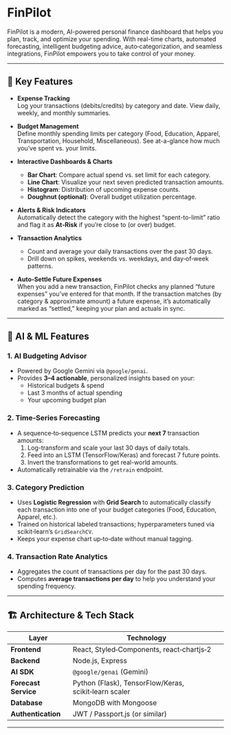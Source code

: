 # FinPilot

FinPilot is a modern, AI-powered personal finance dashboard that helps you plan, track, and optimize your spending. With real-time charts, automated forecasting, intelligent budgeting advice, auto‑categorization, and seamless integrations, FinPilot empowers you to take control of your money.

---

## 🚀 Key Features

- **Expense Tracking**  
  Log your transactions (debits/credits) by category and date. View daily, weekly, and monthly summaries.

- **Budget Management**  
  Define monthly spending limits per category (Food, Education, Apparel, Transportation, Household, Miscellaneous). See at-a-glance how much you’ve spent vs. your limits.

- **Interactive Dashboards & Charts**  
  - **Bar Chart**: Compare actual spend vs. set limit for each category.  
  - **Line Chart**: Visualize your next seven predicted transaction amounts.  
  - **Histogram**: Distribution of upcoming expense counts.  
  - **Doughnut (optional)**: Overall budget utilization percentage.  

- **Alerts & Risk Indicators**  
  Automatically detect the category with the highest “spent-to-limit” ratio and flag it as **At‑Risk** if you’re close to (or over) budget.

- **Transaction Analytics**  
  - Count and average your daily transactions over the past 30 days.  
  - Drill down on spikes, weekends vs. weekdays, and day‑of‑week patterns.

- **Auto‑Settle Future Expenses**  
  When you add a new transaction, FinPilot checks any planned “future expenses” you’ve entered for that month. If the transaction matches (by category & approximate amount) a future expense, it’s automatically marked as “settled,” keeping your plan and actuals in sync.

---

## 🤖 AI & ML Features

### 1. **AI Budgeting Advisor**  
- Powered by Google Gemini via `@google/genai`.  
- Provides **3–4 actionable**, personalized insights based on your:
  - Historical budgets & spend  
  - Last 3 months of actual spending  
  - Your upcoming budget plan  

### 2. **Time‑Series Forecasting**  
- A sequence‑to‑sequence LSTM predicts your **next 7** transaction amounts:  
  1. Log-transform and scale your last 30 days of daily totals.  
  2. Feed into an LSTM (TensorFlow/Keras) and forecast 7 future points.  
  3. Invert the transformations to get real-world amounts.  
- Automatically retrainable via the `/retrain` endpoint.

### 3. **Category Prediction**  
- Uses **Logistic Regression** with **Grid Search** to automatically classify each transaction into one of your budget categories (Food, Education, Apparel, etc.).  
- Trained on historical labeled transactions; hyperparameters tuned via scikit‑learn’s `GridSearchCV`.  
- Keeps your expense chart up‑to‑date without manual tagging.

### 4. **Transaction Rate Analytics**  
- Aggregates the count of transactions per day for the past 30 days.  
- Computes **average transactions per day** to help you understand your spending frequency.

---

## 🏗️ Architecture & Tech Stack

| Layer                | Technology                                   |
|----------------------|----------------------------------------------|
| **Frontend**         | React, Styled‑Components, react‑chartjs‑2     |
| **Backend**          | Node.js, Express                             |
| **AI SDK**           | `@google/genai` (Gemini)                     |
| **Forecast Service** | Python (Flask), TensorFlow/Keras, scikit‑learn scaler |
| **Database**         | MongoDB with Mongoose                        |
| **Authentication**   | JWT / Passport.js (or similar)               |

---



